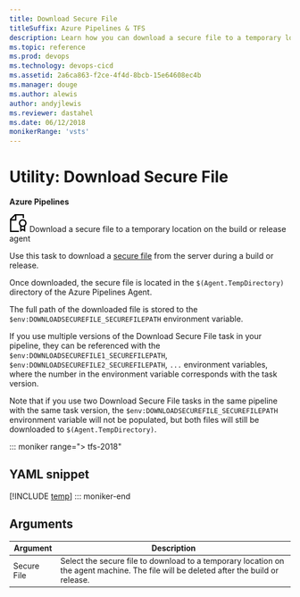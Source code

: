 ```yaml
---
title: Download Secure File
titleSuffix: Azure Pipelines & TFS
description: Learn how you can download a secure file to a temporary location on the build or release agent in Azure Pipelines and Team Foundation Server
ms.topic: reference
ms.prod: devops
ms.technology: devops-cicd
ms.assetid: 2a6ca863-f2ce-4f4d-8bcb-15e64608ec4b
ms.manager: douge
ms.author: alewis
author: andyjlewis
ms.reviewer: dastahel
ms.date: 06/12/2018
monikerRange: 'vsts'
---
```


# Utility: Download Secure File

**Azure Pipelines**

![](../utility/_img/secure-file.png) Download a secure file to a temporary location on the build or release agent

Use this task to download a [secure file](../../library/secure-files.md) from the server during a build or release.

Once downloaded, the secure file is located in the `$(Agent.TempDirectory)` directory of the Azure Pipelines Agent.

The full path of the downloaded file is stored to the `$env:DOWNLOADSECUREFILE_SECUREFILEPATH` environment variable.

If you use multiple versions of the Download Secure File task in your pipeline, they can be referenced with the `$env:DOWNLOADSECUREFILE1_SECUREFILEPATH`, `$env:DOWNLOADSECUREFILE2_SECUREFILEPATH`, `...` environment variables, where the number in the environment variable corresponds with the task version.

Note that if you use two Download Secure File tasks in the same pipeline with the same task version, the `$env:DOWNLOADSECUREFILE_SECUREFILEPATH` environment variable will not be populated, but both files will still be downloaded to `$(Agent.TempDirectory)`.

::: moniker range="> tfs-2018"
## YAML snippet
[!INCLUDE [temp](../_shared/yaml/DownloadSecureFileV1.md)]
::: moniker-end

## Arguments

| Argument | Description |
| -------- | ----------- |
| Secure File | Select the secure file to download to a temporary location on the agent machine. The file will be deleted after the build or release. |
